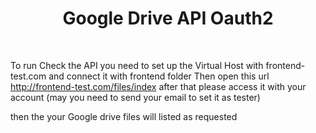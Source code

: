 <p align="center">
    <h1 align="center">Google Drive API Oauth2</h1>
    <br>
</p>

To run Check the API you need to set up the Virtual Host with frontend-test.com and connect it with frontend folder
Then open this url http://frontend-test.com/files/index after that please access it with your account (may you need to send your email to set it as tester)

then the your Google drive files will listed as requested
